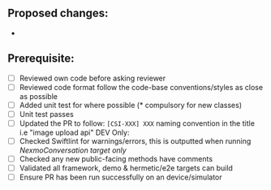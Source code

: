 ## Proposed changes:
 -
 
## Prerequisite:
- [ ] Reviewed own code before asking reviewer 
- [ ] Reviewed code format follow the code-base conventions/styles as close as possible
- [ ] Added unit test for where possible (* compulsory for new classes) 
- [ ] Unit test passes
- [ ] Updated the PR to follow: `[CSI-XXX] XXX` naming convention in the title i.e "image upload api"
DEV Only: 
- [ ] Checked Swiftlint for warnings/errors, this is outputted when running *NexmoConversation target only*
- [ ] Checked any new public-facing methods have comments
- [ ] Validated all framework, demo & hermetic/e2e targets can build
- [ ] Ensure PR has been run successfully on an device/simulator 